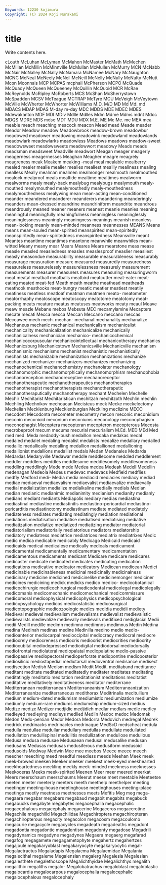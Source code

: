 ```yaml
---
Keywords: 12230 kojimura
Copyright: (C) 2024 Koji Murakami
---
```


# title

Write contents here.



cLouth McLuhan McLyman McMahon McMaster
McMath McMechen McMillan McMillin McMinnville McMullan McMullen McMurry MCN McNabb
McNair McNalley McNally McNamara McNamee McNary McNaughton MCNC McNeal McNeely
McNeil McNeill McNelly McNully McNulty McNutt Mcon Mconnais MCP MCPAS
mcphail McPherson MCPO McQuade McQuady McQueen McQueeney McQuillin McQuoid MCR
McRae McReynolds McRipley McRoberts MCS McShan McSherrystown McSpadden MCSV McTeague
MCTRAP McTyre MCU McVeigh McVeytown McVille McWherter McWhorter McWilliams M.D.
M/D MD Md Md. md MDACS MDAP MDAS M-day m-day
MDC MDDS MDE MDEC MDES Mdewakanton MDF MDI MDiv Mdlle
Mdlles Mdm Mdme Mdms mdnt Mdoc MDQS MDRE MDS mdse
MDT MDU MDX M.E. ME Me Me. me MEA mea
meable meach meaching meacock meacon Mead mead Meade meader Meador
Meadow meadow Meadowbrook meadow-brown meadowbur meadowed meadower meadowing meadowink meadowland
meadowlands meadowlark meadowlarks meadowless Meadows meadows meadow-sweet meadowsweet meadowsweets meadowwort
meadowy Meads meads meadsman meadsweet Meadville meadwort Meagan meager meagerly
meagerness meagernesses Meaghan Meagher meagre meagrely meagreness meak Meakem meaking
-meal meal mealable mealberry mealed mealer mealie mealier mealies mealiest
mealily mealiness mealing mealless Meally mealman mealmen mealmonger mealmouth mealmouthed
mealock mealproof meals mealtide mealtime mealtimes mealworm mealworms mealy mealy-back
mealybug mealybugs mealymouth mealy-mouthed mealymouthed mealymouthedly mealy-mouthedness mealymouthedness mealywing mean
mean-acting mean-conditioned meander meandered meanderer meanderers meandering meanderingly meanders mean-dressed
meandrine meandriniform meandrite meandrous meandrously meaned meaner meaners meanest meanie
meanies meaning meaningful meaningfully meaningfulness meaningless meaninglessly meaninglessness meaningly meaningness
meanings meanish meanless mean-looking meanly mean-minded meanness meannesses MEANS Means
means mean-souled mean-spirited meanspirited mean-spiritedly meanspiritedly mean-spiritedness meanspiritedness Meansville meant
Meantes meantime meantimes meantone meanwhile meanwhiles mean-witted Meany meany mear
Meara Meares Mears mearstone meas mease measle measled measledness measles
measlesproof measlier measliest measly measondue measurability measurable measurableness measurably measurage
measuration measure measured measuredly measuredness measureless measurelessly measurelessness measurely measurement
measurements measurer measurers measures measuring measuringworm meat meatal meatball meatballs
meatbird meatcutter meat-eater meat-eating meated meat-fed Meath meath meathe meathead
meatheads meathook meathooks meat-hungry meatic meatier meatiest meatily meatiness meatless
meatloaf meatman meatmen meato- meatometer meatorrhaphy meatoscope meatoscopy meatotome meatotomy
meat-packing meats meature meatus meatuses meatworks meaty meaul Meave meaw
meazle Mebane mebos Mebsuta MEC mecamylamine Mecaptera mecate mecati Mecca
mecca Meccan Meccano meccano meccas Meccawee mech mech. mechan- mechanal
mechanality mechanalize Mechaneus mechanic mechanical mechanicalism mechanicalist mechanicality mechanicalization mechanicalize
mechanically mechanicalness mechanician mechanico- mechanicochemical mechanicocorpuscular mechanicointellectual mechanicotherapy mechanics Mechanicsburg
Mechanicstown Mechanicsville Mechanicville mechanism mechanismic mechanisms mechanist mechanistic mechanistically mechanists
mechanizable mechanization mechanizations mechanize mechanized mechanizer mechanizers mechanizes mechanizing mechanochemical
mechanochemistry mechanolater mechanology mechanomorphic mechanomorphically mechanomorphism mechanophobia mechanoreception mechanoreceptive mechanoreceptor
mechanotherapeutic mechanotherapeutics mechanotherapies mechanotherapist mechanotherapists mechanotheraputic mechanotheraputically mechanotherapy mechant Mechelen
Mechelle Mechir Mechitarist Mechitaristican mechitzah mechitzoth Mechlin mechlin Mechling Mechnikov
mechoacan Mecisteus meck Mecke meckelectomy Meckelian Mecklenburg Mecklenburgian Meckling meclizine
MECO mecodont Mecodonta mecometer mecometry mecon meconic meconidium meconin meconioid
meconium meconiums meconology meconophagism meconophagist Mecoptera mecopteran mecopteron mecopterous Mecosta
mecrobeproof mecum mecums mecurial mecurialism M.Ed. MED MEd Med med
med. Meda medaddy-bush medaillon medaka medakas medal medaled medalet medaling
medalist medalists medalize medallary medalled medallic medallically medalling medallion medallioned
medallioning medallionist medallions medallist medals Medan Medanales Medarda Medardas Medaryville
Medawar meddle meddlecome meddled meddlement meddler meddlers meddles meddlesome meddlesomely
meddlesomeness meddling meddlingly Mede mede Medea medea Medeah Medell Medellin
medenagan Medeola Medeus medevac medevacs Medfield medflies medfly Medford medi-
Media media mediacid mediacies mediacy mediad mediae mediaeval mediaevalism mediaevalist
mediaevalize mediaevally medial medialization medialize medialkaline medially medials Median median
medianic medianimic medianimity medianism medianity medianly medians mediant mediants Mediapolis
mediary medias mediastina mediastinal mediastine mediastinitis mediastino-pericardial mediastino-pericarditis mediastinotomy mediastinum
mediate mediated mediately mediateness mediates mediating mediatingly mediation mediational mediations
mediatisation mediatise mediatised mediatising mediative mediatization mediatize mediatized mediatizing mediator
mediatorial mediatorialism mediatorially mediatorious mediators mediatorship mediatory mediatress mediatrice mediatrices
mediatrix mediatrixes Medic medic medica medicable medicably Medicago Medicaid medicaid
medicaids medical medicalese medically medicals medicament medicamental medicamentally medicamentary medicamentation
medicamentous medicaments medicant Medicare medicare medicares medicaster medicate medicated medicates
medicating medication medications medicative medicator medicatory Medicean medicean Medici medicinable
medicinableness medicinal medicinally medicinalness medicinary medicine medicined medicinelike medicinemonger mediciner
medicines medicining medick medicks medico medico- medicobotanical medicochirurgic medicochirurgical medicodental
medicolegal medicolegally medicomania medicomechanic medicomechanical medicommissure medicomoral medicophysical medicophysics medicopsychological
medicopsychology medicos medicostatistic medicosurgical medicotopographic medicozoologic medics medidia medidii mediety
Medieval medieval medievalism medievalisms medievalist medievalistic medievalists medievalize medievally medievals
medifixed mediglacial Medii medii Medill medille medimn medimno medimnos medimnus
Medin Medina medina Medinah medinas medine Medinilla medino medio medio-
medioanterior mediocarpal medioccipital mediocracy mediocral mediocre mediocrely mediocreness mediocris mediocrist
mediocrities mediocrity mediocubital mediodepressed mediodigital mediodorsal mediodorsally mediofrontal mediolateral mediopalatal
mediopalatine medio-passive mediopassive mediopectoral medioperforate mediopontine medioposterior mediosilicic mediostapedial mediotarsal
medioventral medisance medisect medisection Medish Medism medism Medit Medit. meditabund
meditance meditant meditate meditated meditatedly meditater meditates meditating meditatingly meditatio
meditation meditationist meditations meditatist meditative meditatively meditativeness meditator mediterrane Mediterranean
mediterranean Mediterraneanism Mediterraneanization Mediterraneanize mediterraneous medithorax Meditrinalia meditullium medium medium-dated
mediumism mediumistic mediumization mediumize mediumly medium-rare mediums mediumship medium-sized medius
Medize medize Medizer medjidie medjidieh medlar medlars medle medley medleyed
medleying medleys medlied Medlin Medoc medoc Medomak Medon Medo-persian Medor
Medora Medorra Medovich medregal Medrek medrick medrinacks medrinacles medrinaque MedScD
medscheat medula medulla medullae medullar medullary medullas medullate medullated medullation
medullispinal medullitis medullization medullose medullous Medusa medusa medusae Medusaean medusal
medusalike medusan medusans Medusas medusas medusiferous medusiform medusoid medusoids Medway
Medwin Mee mee meebos Meece meece meech meecher meeching meed
meedful meedless meeds Meehan Meek meek meek-browed meeken Meeker meeker
meekest meek-eyed meekhearted meekheartedness meekling meekly meek-minded meekness meeknesses Meekoceras
Meeks meek-spirited Meenen Meer meer meered meerkat Meers meerschaum meerschaums
Meerut meese meet meetable Meeteetse meeten meeter meeterly meeters meeth
meethelp meethelper meeting meetinger meeting-house meetinghouse meetinghouses meeting-place meetings meetly
meetness meetnesses meets Mefitis Meg meg mega- megaara megabar megabars
megabaud megabit megabits megabuck megabucks megabyte megabytes megacephalia megacephalic megacephalous
megacephaly megacerine Megaceros megacerotine Megachile megachilid Megachilidae Megachiroptera megachiropteran megachiropterous
megacity megacolon megacosm megacoulomb megacurie megacycle megacycles megadeath megadeaths megadont
megadontia megadontic megadontism megadonty megadose Megadrili megadynamics megadyne megadynes Megaera
megaerg megafarad megafog megagamete megagametophyte megahertz megahertzes megajoule megakaryoblast megakaryocyte
megakaryocytic megal- Megalactractus Megaladapis Megalaema Megalaemidae Megalania megalecithal megaleme Megalensian
megalerg Megalesia Megalesian megalesthete megalethoscope Megalichthyidae Megalichthys megalith megalithic megaliths
megalo- Megalobatrachus megaloblast megaloblastic megalocardia megalocarpous megalocephalia megalocephalic megalocephalous megalocephaly
